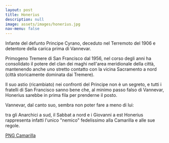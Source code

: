 ```yaml
---
layout: post
title: Honerius
description: null
image: assets/images/honerius.jpg
nav-menu: false
---
```


Infante del defunto Principe Cyrano, deceduto nel Terremoto del 1906 e detentore della carica prima di Vannevar. 

Primogeno Tremere di San Francisco dal 1956, nel corso degli anni ha consolidato il potere del clan dei maghi nell'area meridionale della città, mantenendo anche uno stretto contatto con la vicina Sacramento a nord (città storicamente dominata dai Tremere).

Il suo astio (ricambiato) nei confronti del Principe non è un segreto, e tutti i fratelli di San Francisco sanno bene che, al minimo passo falso di Vannevar, Honerius sarebbe in prima fila per prenderne il posto.

Vannevar, dal canto suo, sembra non poter fare a meno di lui: 

tra gli Anarchici a sud, il Sabbat a nord e i Giovanni a est Honerius rappresenta infatti l'unico "nemico" fedelissimo alla Camarilla e alle sue regole.

<a href="xabacadabra.com/cursed-legacy/png-camarilla.html" class="button back">PNG Camarilla</a>